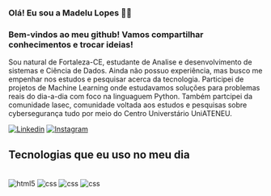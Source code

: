 ### Olá! Eu sou a Madelu Lopes 🖐🏾
### Bem-vindos ao meu github! Vamos compartilhar conhecimentos e trocar ideias!

Sou natural de Fortaleza-CE, estudante de Analise e desenvolvimento de sistemas e Ciência de Dados. Ainda não possuo experiência, mas busco me empenhar nos estudos e pesquisar acerca da tecnologia.  Participei de projetos de Machine Learning onde estudavamos soluções para problemas reais do dia-a-dia com foco na linguaguem Python. Também partcipei da comunidade lasec, comunidade voltada aos estudos e pesquisas sobre cybersegurança tudo por meio do Centro Universtário UniATENEU. 




[![Linkedin](https://img.shields.io/badge/LinkedIn-0077B5?style=for-the-badge&logo=linkedin&logoColor=white)](https://www.linkedin.com/in/madelu-lopes-089388120)
[![Instagram](https://img.shields.io/badge/Instagram-E4405F?style=for-the-badge&logo=instagram&logoColor=white)](https://www.instagram.com/madelul87)



## Tecnologias que eu uso no meu dia
<div style="Display: inline_block"><br>
<img align="center" alt="html5" src="https://img.shields.io/badge/HTML5-E34F26?style=for-the-badge&logo=html5&logoColor=white"/>
  <img align="center" alt="css" src="https://img.shields.io/badge/CSS3-239120?style=for-the-badge&logo=html5&logoColor=white"/>
  <img align="center" alt="css" src="https://img.shields.io/badge/Python-3776AB?style=for-the-badge&logo=html5&logoColor=white"/>
   <img align="center" alt="css" src="https://img.shields.io/badge/JavaScript-323330?style=for-the-badge&logo=html5&logoColor=white"/>
</div><br>


